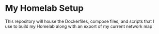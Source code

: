 # My Homelab Setup #

This repository will house the Dockerfiles, compose files, and scripts that I use to build my Homelab along with an export of my current network map
